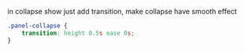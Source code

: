 in collapse show just add transition, make collapse have smooth effect

```css
.panel-collapse {
    transition: height 0.5s ease 0s;
}
```
